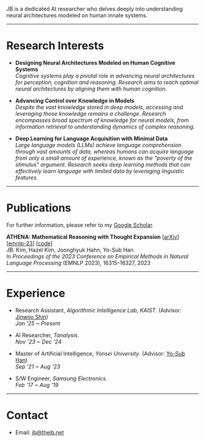 JB is a dedicated AI researcher who delves deeply into understanding neural architectures modeled on human innate systems.

---

# Research Interests

- **Designing Neural Architectures Modeled on Human Cognitive Systems** \
*Cognitive systems play a pivotal role in advancing neural architectures for perception, cognition and reasoning. Research aims to reach optimal neural architectures by aligning them with human cognition.*

- **Advancing Control over Knowledge in Models** \
*Despite the vast knowledge stored in deep models, accessing and leveraging those knowledge remains a challenge. Research encompasses broad spectrum of knowledge for neural models, from information retrieval to understanding dynamics of complex reasoning.*

- **Deep Learning for Language Acquisition with Minimal Data** \
*Large language models (LLMs) achieve language comprehension through vast amounts of data, whereas humans can acquire language from only a small amount of experience, known as the "poverty of the stimulus" argument. Research seeks deep learning methods that can effectively learn language with limited data by leveraging linguistic features.*

---

# Publications

For further information, please refer to my [Google Scholar](https://scholar.google.com/citations?user=SQYbgngAAAAJ).

**ATHENA: Mathematical Reasoning with Thought Expansion** [[arXiv](https://arxiv.org/abs/2311.01036)] [[emnlp-23](https://aclanthology.org/2023.emnlp-main.1014/)] [[code](https://github.com/the-jb/athena-math)] \
JB. Kim, Hazel Kim, Joonghyuk Hahn, Yo-Sub Han. \
In *Proceedings of the 2023 Conference on Empirical Methods in Natural Language Processing* (EMNLP 2023), 16315–16327, 2023

---

# Experience

- Research Assistant, *Algorithmic Intelligence Lab, KAIST*. (Advisor: [Jinwoo Shin](https://alinlab.kaist.ac.kr/shin.html)) \
*Jan '25 ~ Present*

- AI Researcher, *Tanalysis*. \
*Nov '23 ~ Dec '24* 

- Master of Artificial Intelligence, *Yonsei University*. (Advisor: [Yo-Sub Han](https://toc.yonsei.ac.kr/~emmous/)) \
*Sep '21 ~ Aug '23*

- S/W Engineer, *Samsung Electronics*. \
*Feb '17 ~ Aug '19*

---

# Contact
- Email: jb@thejb.net
